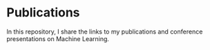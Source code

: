# Publications
In this repository, I share the links to my publications and conference presentations on Machine Learning.
